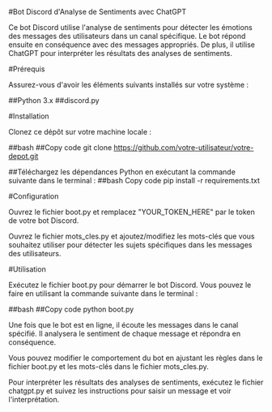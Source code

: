#Bot Discord d'Analyse de Sentiments avec ChatGPT

Ce bot Discord utilise l'analyse de sentiments pour détecter les émotions des messages des utilisateurs dans un canal spécifique. Le bot répond ensuite en conséquence avec des messages appropriés. De plus, il utilise ChatGPT pour interpréter les résultats des analyses de sentiments.

#Prérequis

Assurez-vous d'avoir les éléments suivants installés sur votre système :

##Python 3.x
##discord.py


#Installation

Clonez ce dépôt sur votre machine locale :

##bash
##Copy code
git clone https://github.com/votre-utilisateur/votre-depot.git

##Téléchargez les dépendances Python en exécutant la commande suivante dans le terminal :
##bash
Copy code
pip install -r requirements.txt


#Configuration

Ouvrez le fichier boot.py et remplacez "YOUR_TOKEN_HERE" par le token de votre bot Discord.

Ouvrez le fichier mots_cles.py et ajoutez/modifiez les mots-clés que vous souhaitez utiliser pour détecter les sujets spécifiques dans les messages des utilisateurs.

#Utilisation

Exécutez le fichier boot.py pour démarrer le bot Discord. Vous pouvez le faire en utilisant la commande suivante dans le terminal :

##bash
##Copy code
python boot.py

Une fois que le bot est en ligne, il écoute les messages dans le canal spécifié. Il analysera le sentiment de chaque message et répondra en conséquence.

Vous pouvez modifier le comportement du bot en ajustant les règles dans le fichier boot.py et les mots-clés dans le fichier mots_cles.py.

Pour interpréter les résultats des analyses de sentiments, exécutez le fichier chatgpt.py et suivez les instructions pour saisir un message et voir l'interprétation.
